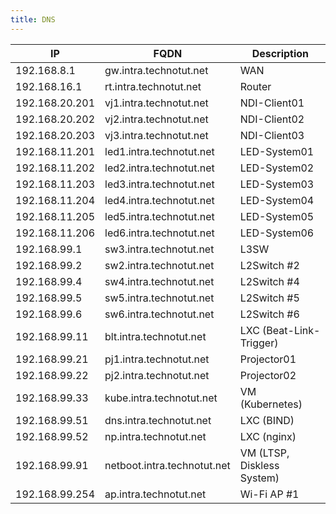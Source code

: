 ```yaml
---
title: DNS
---
```

| IP | FQDN | Description |
|---|------|-------------|
| 192.168.8.1 | gw.intra.technotut.net | WAN |
| 192.168.16.1 | rt.intra.technotut.net | Router |
| 192.168.20.201 | vj1.intra.technotut.net | NDI-Client01 |
| 192.168.20.202 | vj2.intra.technotut.net | NDI-Client02 |
| 192.168.20.203 | vj3.intra.technotut.net | NDI-Client03 |
| 192.168.11.201 | led1.intra.technotut.net | LED-System01 |
| 192.168.11.202 | led2.intra.technotut.net | LED-System02 |
| 192.168.11.203 | led3.intra.technotut.net | LED-System03 |
| 192.168.11.204 | led4.intra.technotut.net | LED-System04 |
| 192.168.11.205 | led5.intra.technotut.net | LED-System05 |
| 192.168.11.206 | led6.intra.technotut.net | LED-System06 |
| 192.168.99.1 | sw3.intra.technotut.net | L3SW |
| 192.168.99.2 | sw2.intra.technotut.net | L2Switch #2 |
| 192.168.99.4 | sw4.intra.technotut.net | L2Switch #4 |
| 192.168.99.5 | sw5.intra.technotut.net | L2Switch #5 |
| 192.168.99.6 | sw6.intra.technotut.net | L2Switch #6 |
| 192.168.99.11 | blt.intra.technotut.net | LXC (Beat-Link-Trigger) |
| 192.168.99.21 | pj1.intra.technotut.net | Projector01 |
| 192.168.99.22 | pj2.intra.technotut.net | Projector02 |
| 192.168.99.33 | kube.intra.technotut.net | VM (Kubernetes) |
| 192.168.99.51 | dns.intra.technotut.net | LXC (BIND) |
| 192.168.99.52 | np.intra.technotut.net | LXC (nginx) |
| 192.168.99.91 | netboot.intra.technotut.net | VM (LTSP, Diskless System) |
| 192.168.99.254 | ap.intra.technotut.net | Wi-Fi AP #1 |